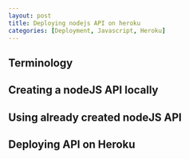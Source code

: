 ```yaml
---
layout: post
title: Deploying nodejs API on heroku
categories: [Deployment, Javascript, Heroku]
---
```


## Terminology
_<Coming soon>_

## Creating a nodeJS API locally
_<Coming soon>_

## Using already created nodeJS API
_<Coming soon>_

## Deploying API on Heroku
_<Coming soon>_
